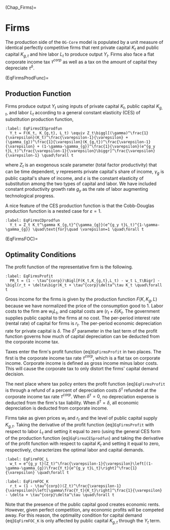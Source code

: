 (Chap_Firms)=
# Firms

The production side of the `OG-Core` model is populated by a unit measure of identical perfectly competitive firms that rent private capital $K_t$ and public capital $K_{g,t}$ and hire labor $L_t$ to produce output $Y_t$. Firms also face a flat corporate income tax $\tau^{corp}$ as well as a tax on the amount of capital they depreciate $\tau^\delta$.

(EqFirmsProdFunc)=
## Production Function

  Firms produce output $Y_t$ using inputs of private capital $K_t$, public capital $K_{g,t}$, and labor $L_t$ according to a general constant elasticity (CES) of substitution production function,

  ```{math}
  :label: EqFirmsCESprodfun
    Y_t = F(K_t, K_{g,t}, L_t) \equiv Z_t\biggl[(\gamma)^\frac{1}{\varepsilon}(K_t)^\frac{\varepsilon-1}{\varepsilon} + (\gamma_{g})^\frac{1}{\varepsilon}(K_{g,t})^\frac{\varepsilon-1}{\varepsilon} + (1-\gamma-\gamma_{g})^\frac{1}{\varepsilon}(e^{g_y t}L_t)^\frac{\varepsilon-1}{\varepsilon}\biggr]^\frac{\varepsilon}{\varepsilon-1} \quad\forall t
  ```
  where $Z_t$ is an exogenous scale parameter (total factor productivity) that can be time dependent, $\gamma$ represents private capital's share of income, $\gamma_{g}$ is public capital's share of income, and $\varepsilon$ is the constant elasticity of substitution among the two types of capital and labor. We have included constant productivity growth rate $g_y$ as the rate of labor augmenting technological progress.

  A nice feature of the CES production function is that the Cobb-Douglas production function is a nested case for $\varepsilon=1$.
  ```{math}
  :label: EqFirmsCDprodfun
    Y_t = Z_t K_t^\gamma K_{g,t}^{\gamma_{g}}(e^{g_y t}L_t)^{1-\gamma-\gamma_{g}} \quad\text{for}\quad \varepsilon=1 \quad\forall t
  ```

(EqFirmsFOC)=
## Optimality Conditions

  The profit function of the representative firm is the following.

  ```{math}
  :label: EqFirmsProfit
    PR_t = (1 - \tau^{corp})\Bigl[F(K_t,K_{g,t},L_t) - w_t L_t\Bigr] - \bigl(r_t + \delta\bigr)K_t + \tau^{corp}\delta^\tau K_t \quad\forall t
  ```

  Gross income for the firms is given by the production function $F(K,K_g,L)$ because we have normalized the price of the consumption good to 1. Labor costs to the firm are $w_t L_t$, and capital costs are $(r_t +\delta)K_t$. The government supplies public capital to the firms at no cost. The per-period interest rate (rental rate) of capital for firms is $r_t$. The per-period economic depreciation rate for private capital is $\delta$. The $\delta^\tau$ parameter in the last term of the profit function governs how much of capital depreciation can be deducted from the corporate income tax.

  Taxes enter the firm's profit function {eq}`EqFirmsProfit` in two places. The first is the corporate income tax rate $\tau^{corp}$, which is a flat tax on corporate income. Corporate income is defined as gross income minus labor costs. This will cause the corporate tax to only distort the firms' capital demand decision.

  The next place where tax policy enters the profit function {eq}`EqFirmsProfit` is through a refund of a percent of depreciation costs $\delta^\tau$ refunded at the corporate income tax rate $\tau^{corp}$. When $\delta^\tau=0$, no depreciation expense is deducted from the firm's tax liability. When $\delta^\tau=\delta$, all economic depreciation is deducted from corporate income.

  Firms take as given prices $w_t$ and $r_t$ and the level of public capital supply $K_{g,t}$. Taking the derivative of the profit function {eq}`EqFirmsProfit` with respect to labor $L_t$ and setting it equal to zero (using the general CES form of the production function {eq}`EqFirmsCESprodfun`) and taking the derivative of the profit function with respect to capital $K_t$ and setting it equal to zero, respectively, characterizes the optimal labor and capital demands.

  ```{math}
  :label: EqFirmFOC_L
    w_t = e^{g_y t}(Z_t)^\frac{\varepsilon-1}{\varepsilon}\left[(1-\gamma-\gamma_{g})\frac{Y_t}{e^{g_y t}L_t}\right]^\frac{1}{\varepsilon} \quad\forall t
  ```

  ```{math}
  :label: EqFirmFOC_K
    r_t = (1 - \tau^{corp})(Z_t)^\frac{\varepsilon-1}{\varepsilon}\left[\gamma\frac{Y_t}{K_t}\right]^\frac{1}{\varepsilon} - \delta + \tau^{corp}\delta^\tau \quad\forall t
  ```

  Note that the presence of the public capital good creates economic rents. However, given perfect competition, any economic profits will be competed away. For this reason, the optimality condition for capital demand {eq}`EqFirmFOC_K` is only affected by public capital $K_{g,t}$ through the $Y_t$ term.
